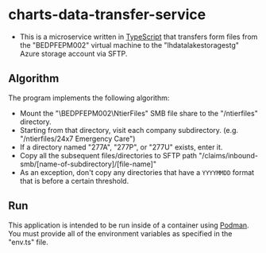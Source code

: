 # charts-data-transfer-service

- This is a microservice written in [TypeScript](https://www.typescriptlang.org/) that transfers form files from the "BEDPFEPM002" virtual machine to the "lhdatalakestoragestg" Azure storage account via SFTP.

## Algorithm

The program implements the following algorithm:

- Mount the "\\BEDPFEPM002\NtierFiles" SMB file share to the "/ntierfiles" directory.
- Starting from that directory, visit each company subdirectory. (e.g. "/ntierfiles/24x7 Emergency Care")
- If a directory named "277A", "277P", or "277U" exists, enter it.
- Copy all the subsequent files/directories to SFTP path "/claims/inbound-smb/[name-of-subdirectory]/[file-name]"
- As an exception, don't copy any directories that have a `YYYYMMDD` format that is before a certain threshold.

## Run

This application is intended to be run inside of a container using [Podman](https://podman.io/). You must provide all of the environment variables as specified in the "env.ts" file.
